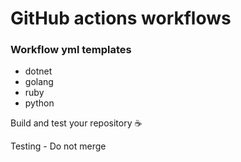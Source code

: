 # GitHub actions workflows

### Workflow yml templates

- dotnet
- golang
- ruby
- python

Build and test your repository :coffee:

Testing - Do not merge
